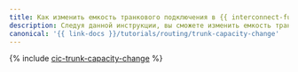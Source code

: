 ```yaml
---
title: Как изменить емкость транкового подключения в {{ interconnect-full-name }}
description: Следуя данной инструкции, вы сможете изменить емкость транкового подключения в {{ interconnect-name }}.
canonical: '{{ link-docs }}/tutorials/routing/trunk-capacity-change'
---
```


{% include [cic-trunk-capacity-change](../../_tutorials/routing/trunk-capacity-change.md) %}

